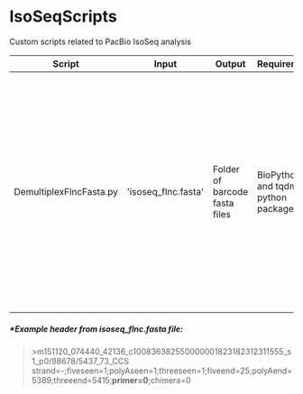 # IsoSeqScripts
Custom scripts related to PacBio IsoSeq analysis

Script  |  Input  | Output |  Requirements |  Description  |
------  |  -----  | ------ | ------------- | ------------  |
DemultiplexFlncFasta.py  |  'isoseq_flnc.fasta'  | Folder of barcode fasta files | BioPython, and tqdm python packages | Divides the pooled full-length reads from the classify step into individual fasta files based on barcode/primer.  Requires that you added the custom primer/barcode file during the classify step. If done correctly, sequence descriptions should include the primer field*.   |

##### *Example header from isoseq_flnc.fasta file:
>\>m151120_074440_42136_c100836382550000001823182312311555_s1_p0/98678/5437_73_CCS strand=-;fiveseen=1;polyAseen=1;threeseen=1;fiveend=25;polyAend=5389;threeend=5415;**primer=0**;chimera=0
